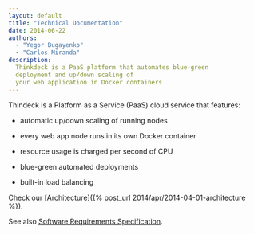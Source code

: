 ```yaml
---
layout: default
title: "Technical Documentation"
date: 2014-06-22
authors:
  - "Yegor Bugayenko"
  - "Carlos Miranda"
description:
  Thinkdeck is a PaaS platform that automates blue-green
  deployment and up/down scaling of
  your web application in Docker containers
---
```


Thindeck is a Platform as a Service (PaaS) cloud service that features:

 * automatic up/down scaling of running nodes

 * every web app node runs in its own Docker container

 * resource usage is charged per second of CPU

 * blue-green automated deployments

 * built-in load balancing

Check our [Architecture]({% post_url 2014/apr/2014-04-01-architecture %}).

See also [Software Requirements Specification](/requs/requs.xml).
